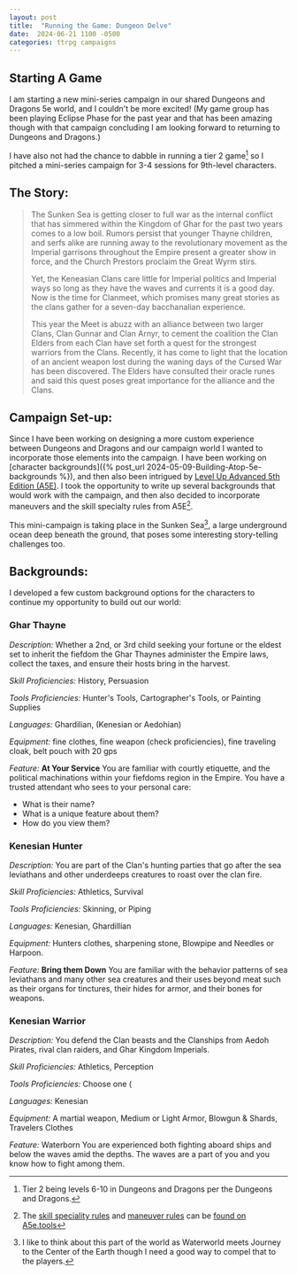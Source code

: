 ```yaml
---
layout: post
title:  "Running the Game: Dungeon Delve"
date:  2024-06-21 1100 -0500
categories: ttrpg campaigns
---
```

## Starting A Game
I am starting a new mini-series campaign in our shared Dungeons and Dragons 5e world, and I couldn't be more excited! (My game group has been playing Eclipse Phase for the past year and that has been amazing though with that campaign concluding I am looking forward to returning to Dungeons and Dragons.) 

I have also not had the chance to dabble in running a tier 2 game[^1] so I pitched a mini-series campaign for 3-4 sessions for 9th-level characters. 

## The Story:
> The Sunken Sea is getting closer to full war as the internal conflict that has simmered within the Kingdom of Ghar for the past two years comes to a low boil. Rumors persist that younger Thayne children, and serfs alike are running away to the revolutionary movement as the Imperial garrisons throughout the Empire present a greater show in force, and the Church Prestors proclaim the Great Wyrm stirs.
> 
> Yet, the Keneasian Clans care little for Imperial politics and Imperial ways so long as they have the waves and currents it is a good day. Now is the time for Clanmeet, which promises many great stories as the clans gather for a seven-day bacchanalian experience.
> 
> This year the Meet is abuzz with an alliance between two larger Clans, Clan Gunnar and Clan Arnyr, to cement the coalition the Clan Elders from each Clan have set forth a quest for the strongest warriors from the Clans. Recently, it has come to light that the location of an ancient weapon lost during the waning days of the Cursed War has been discovered. The Elders have consulted their oracle runes and said this quest poses great importance for the alliance and the Clans.

## Campaign Set-up:
Since I have been working on designing a more custom experience between Dungeons and Dragons and our campaign world I wanted to incorporate those elements into the campaign. I have been working on [character backgrounds]({% post_url 2024-05-09-Building-Atop-5e-backgrounds %}), and then also been intrigued by [Level Up Advanced 5th Edition (A5E)](https://www.levelup5e.com).  I took the opportunity to write up several backgrounds that would work with the campaign, and then also decided to incorporate maneuvers and the skill specialty rules from A5E[^2].

This mini-campaign is taking place in the Sunken Sea[^3], a large underground ocean deep beneath the ground, that poses some interesting story-telling challenges too.

## Backgrounds:
I developed a few custom background options for the characters to continue my opportunity to build out our world:

### Ghar Thayne

_Description:_ Whether a 2nd, or 3rd child seeking your fortune or the eldest set to inherit the fiefdom the Ghar Thaynes administer the Empire laws, collect the taxes, and ensure their hosts bring in the harvest.

_Skill Proficiencies:_ History, Persuasion

_Tools Proficiencies:_ Hunter's Tools, Cartographer's Tools, or Painting Supplies

_Languages:_ Ghardilian, (Kenesian or Aedohian)

_Equipment:_ fine clothes, fine weapon (check proficiencies), fine traveling cloak, belt pouch with 20 gps

_Feature:_  **At Your Service**
You are familiar with courtly etiquette, and the political machinations within your fiefdoms region in the Empire. You have a trusted attendant who sees to your personal care:
- What is their name?
- What is a unique feature about them?
- How do you view them?


### Kenesian Hunter

_Description:_  You are part of the Clan's hunting parties that go after the sea leviathans and other underdeeps creatures to roast over the clan fire.

_Skill Proficiencies:_  Athletics, Survival

_Tools Proficiencies:_ Skinning, or Piping

_Languages:_  Kenesian, Ghardillian

_Equipment:_ Hunters clothes, sharpening stone, Blowpipe and Needles or Harpoon.

_Feature:_ **Bring them Down**
You are familiar with the behavior patterns of sea leviathans and many other sea creatures and their uses beyond meat such as their organs for tinctures, their hides for armor, and their bones for weapons.

### Kenesian Warrior

_Description:_ You defend the Clan beasts and the Clanships from Aedoh Pirates, rival clan raiders, and Ghar Kingdom Imperials.

_Skill Proficiencies:_ Athletics, Perception

_Tools Proficiencies:_ Choose one (

_Languages:_ Kenesian

_Equipment:_ A martial weapon,  Medium or Light Armor, Blowgun & Shards, Travelers Clothes

_Feature:_  Waterborn
You are experienced both fighting aboard ships and below the waves amid the depths. The waves are a part of you and you know how to fight among them. 



[^1]: Tier 2 being levels 6-10 in Dungeons and Dragons per the Dungeons and Dragons. 

[^2]: The [skill speciality rules](https://a5e.tools/rules/skills) and [maneuver rules](https://a5e.tools/rules/combat-maneuvers) can be [found on A5e.tools](https://a5e.tools)

[^3]: I like to think about this part of the world as Waterworld meets Journey to the Center of the Earth though I need a good way to compel that to the players. 